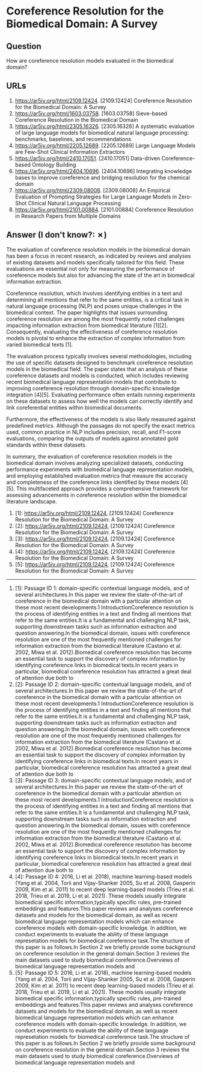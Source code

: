 # Coreference Resolution for the Biomedical Domain: A Survey

## Question

How are coreference resolution models evaluated in the biomedical domain?

## URLs

1. https://ar5iv.org/html/2109.12424. [2109.12424] Coreference Resolution for the Biomedical Domain: A Survey
2. https://ar5iv.org/html/1603.03758. [1603.03758] Sieve-based Coreference Resolution in the Biomedical Domain
3. https://ar5iv.org/html/2305.16326. [2305.16326] A systematic evaluation of large language models for biomedical natural language processing: benchmarks, baselines, and recommendations
4. https://ar5iv.org/html/2205.12689. [2205.12689] Large Language Models are Few-Shot Clinical Information Extractors
5. https://ar5iv.org/html/2410.17051. [2410.17051] Data-driven Coreference-based Ontology Building
6. https://ar5iv.org/html/2404.10696. [2404.10696] Integrating knowledge bases to improve coreference and bridging resolution for the chemical domain
7. https://ar5iv.org/html/2309.08008. [2309.08008] An Empirical Evaluation of Prompting Strategies for Large Language Models in Zero-Shot Clinical Natural Language Processing
8. https://ar5iv.org/html/2101.00884. [2101.00884] Coreference Resolution in Research Papers from Multiple Domains

## Answer (I don't know?: ✗)

The evaluation of coreference resolution models in the biomedical domain has been a focus in recent research, as indicated by reviews and analyses of existing datasets and models specifically tailored for this field. These evaluations are essential not only for measuring the performance of coreference models but also for advancing the state of the art in biomedical information extraction.

Coreference resolution, which involves identifying entities in a text and determining all mentions that refer to the same entities, is a critical task in natural language processing (NLP) and poses unique challenges in the biomedical context. The paper highlights that issues surrounding coreference resolution are among the most frequently noted challenges impacting information extraction from biomedical literature [1][2]. Consequently, evaluating the effectiveness of coreference resolution models is pivotal to enhance the extraction of complex information from varied biomedical texts [1].

The evaluation process typically involves several methodologies, including the use of specific datasets designed to benchmark coreference resolution models in the biomedical field. The paper states that an analysis of these coreference datasets and models is conducted, which includes reviewing recent biomedical language representation models that contribute to improving coreference resolution through domain-specific knowledge integration [4][5]. Evaluating performance often entails running experiments on these datasets to assess how well the models can correctly identify and link coreferential entities within biomedical documents.

Furthermore, the effectiveness of the models is also likely measured against predefined metrics. Although the passages do not specify the exact metrics used, common practice in NLP includes precision, recall, and F1-score evaluations, comparing the outputs of models against annotated gold standards within these datasets.

In summary, the evaluation of coreference resolution models in the biomedical domain involves analyzing specialized datasets, conducting performance experiments with biomedical language representation models, and employing established evaluation metrics that measure the accuracy and completeness of the coreference links identified by these models [4][5]. This multifaceted approach provides a comprehensive framework for assessing advancements in coreference resolution within the biomedical literature landscape.

1. [1]:  https://ar5iv.org/html/2109.12424, [2109.12424] Coreference Resolution for the Biomedical Domain: A Survey
2. [2]:  https://ar5iv.org/html/2109.12424, [2109.12424] Coreference Resolution for the Biomedical Domain: A Survey
3. [3]:  https://ar5iv.org/html/2109.12424, [2109.12424] Coreference Resolution for the Biomedical Domain: A Survey
4. [4]:  https://ar5iv.org/html/2109.12424, [2109.12424] Coreference Resolution for the Biomedical Domain: A Survey
5. [5]:  https://ar5iv.org/html/2109.12424, [2109.12424] Coreference Resolution for the Biomedical Domain: A Survey
---
1. [1]:  Passage ID 1: domain-specific contextual language models, and of several architectures.In this paper we review the state-of-the-art of coreference in the biomedical domain with a particular attention on these most recent developments.1 IntroductionCoreference resolution is the process of identifying entities in a text and finding all mentions that refer to the same entities.It is a fundamental and challenging NLP task, supporting downstream tasks such as information extraction and question answering.In the biomedical domain, issues with coreference resolution are one of the most frequently mentioned challenges for information extraction from the biomedical literature (Castano et al. 2002, Miwa et al. 2012).Biomedical coreference resolution has become an essential task to support the discovery of complex information by identifying coreference links in biomedical texts.In recent years in particular, biomedical coreference resolution has attracted a great deal of attention due both to
2. [2]:  Passage ID 2: domain-specific contextual language models, and of several architectures.In this paper we review the state-of-the-art of coreference in the biomedical domain with a particular attention on these most recent developments.1 IntroductionCoreference resolution is the process of identifying entities in a text and finding all mentions that refer to the same entities.It is a fundamental and challenging NLP task, supporting downstream tasks such as information extraction and question answering.In the biomedical domain, issues with coreference resolution are one of the most frequently mentioned challenges for information extraction from the biomedical literature (Castano et al. 2002, Miwa et al. 2012).Biomedical coreference resolution has become an essential task to support the discovery of complex information by identifying coreference links in biomedical texts.In recent years in particular, biomedical coreference resolution has attracted a great deal of attention due both to
3. [3]:  Passage ID 3: domain-specific contextual language models, and of several architectures.In this paper we review the state-of-the-art of coreference in the biomedical domain with a particular attention on these most recent developments.1 IntroductionCoreference resolution is the process of identifying entities in a text and finding all mentions that refer to the same entities.It is a fundamental and challenging NLP task, supporting downstream tasks such as information extraction and question answering.In the biomedical domain, issues with coreference resolution are one of the most frequently mentioned challenges for information extraction from the biomedical literature (Castano et al. 2002, Miwa et al. 2012).Biomedical coreference resolution has become an essential task to support the discovery of complex information by identifying coreference links in biomedical texts.In recent years in particular, biomedical coreference resolution has attracted a great deal of attention due both to
4. [4]:  Passage ID 4: 2016, Li et al. 2018), machine learning-based models (Yang et al. 2004, Torii and Vijay-Shanker 2005, Su et al. 2008, Gasperin 2009, Kim et al. 2011) to recent deep learning-based models (Trieu et al. 2018, Trieu et al. 2019, Li et al. 2021). These models usually integrate biomedical specific information,typically specific rules, pre-trained embeddings and features.This paper reviews and analyses coreference datasets and models for the biomedical domain, as well as recent biomedical language representation models which can enhance coreference models with domain-specific knowledge. In addition, we conduct experiments to evaluate the ability of these language represetation models for biomedical coreference task.The structure of this paper is as follows.In Section 2 we briefly provide some background on coreference resolution in the general domain.Section 3 reviews the main datasets used to study biomedical coreference.Overviews of biomedical language representation models and
5. [5]:  Passage ID 5: 2016, Li et al. 2018), machine learning-based models (Yang et al. 2004, Torii and Vijay-Shanker 2005, Su et al. 2008, Gasperin 2009, Kim et al. 2011) to recent deep learning-based models (Trieu et al. 2018, Trieu et al. 2019, Li et al. 2021). These models usually integrate biomedical specific information,typically specific rules, pre-trained embeddings and features.This paper reviews and analyses coreference datasets and models for the biomedical domain, as well as recent biomedical language representation models which can enhance coreference models with domain-specific knowledge. In addition, we conduct experiments to evaluate the ability of these language represetation models for biomedical coreference task.The structure of this paper is as follows.In Section 2 we briefly provide some background on coreference resolution in the general domain.Section 3 reviews the main datasets used to study biomedical coreference.Overviews of biomedical language representation models and